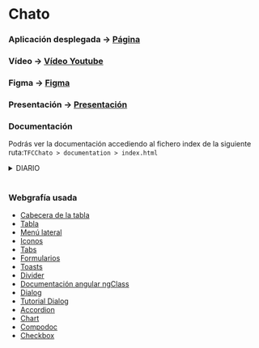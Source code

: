 # Chato

### Aplicación desplegada -> [Página](https://tfcchato.netlify.app)
### Vídeo -> [Vídeo Youtube](https://youtu.be/A_GvOMzDPWI)
### Figma -> [Figma](https://www.figma.com/design/u951tYoP6niLVEj2uztZ3m/TFG?node-id=92-844&t=WoQ6v5YcsPhcmjVN-1)
### Presentación -> [Presentación](https://github.com/jotaeme890/TFC-Chato-Angular/blob/definitive-tfc/Presentaci%C3%B3n.pdf)

### Documentación
Podrás ver la documentación accediendo al fichero index de la siguiente ruta:```TFCChato > documentation > index.html```


<details>
  <summary>DIARIO</summary>
  
- **Día 08/04/2024 →** Ya que no nos han proporcionado el feedback del anteproyecto, he realizado el diseño de la página de **Login** y la de **Registro** en Figma. Este diseño es el básico (sin texto, ni colores, etc).

- **Día 09/04/2024 →** Hoy he creado el repositorio, añadido todos los servicios principales (Autenticación, Traducción). Y he creado la página de **Access** que contendrá el componente de LogIn y el de Register. He hecho un pequeño formulario de Login usando Angular Material, aún falta estilo y que pueda hacer Login y registro.

- **Día 10/04/2024 →** Hoy le he añadido estilo a la página de acceso, a los componentes de registro y de login, he añadido un validador para saber si las contraseñas coinciden. He añadido a los formularios los errores. He arreglado algunas propiedades mal escritas en las interfaces y he agregado el registro y el logueo conectándose al Backend en Firebase.

- **Día 11/04/2024 →** Añadida la guarda para tener que estar logueado en la aplicación para poder navegar en las páginas que no sean las de acceso, he cambiado el estilo del formulario de registro, ya que he arreglado los errores que seguían saliendo al registrarse, he arreglado las interfaces (añadiendo los atributos **role** y **surname**, y he eliminado los atributos **firstSurname** y **secondSurname**) y he agregado una guarda para que solo los usuarios con el rol de **Admin** puedan acceder, ya que la página es de administración.

- **Día 12/04/2024 →** He añadido PrimeNG al proyecto, ya que quiero tener toast personalizados en algunas partes de la aplicación, he creado el logo de la app, y he cambiado la pantalla de acceso para que este salga en los dispositivos con pantallas más pequeñas (ya que en tamaño grande sale una imagen a la derecha de los formularios), he añadido un toast que sale al registrarte ya que solo puedes acceder a mi parte de la aplicación si eres admin (por defecto en el registro es usuario normal, un admin te tiene que cambiar el role). Me falta poner toast en los fallos del login (y ver cómo recoger el error de que un gmail ya está en uso) para acabar con la página de acceso.

- **Día 16/04/2024 →** He empezado el diseño de la página **Home,** la cual contendrá todas las incidencias que van dejando los usuarios, desde allí podremos navegar a cada una de las incidencias, al igual que aplicarle filtros a la vista general y acceder al menú de la aplicación. También he diseñado la vista de la página con el menú abierto. También he añadido toast con errores al hacer un registro(el de correo en uso), en el login, me da error y sale el error aun que esté bien y después ya carga y lleva a **Home** (HABLAR CON JUAN, SOLUCIONADO).

- **Día 17/04/2024 →** He arreglado el problema con los toast a la hora de iniciar sesión y registrarse (arreglando también su tamaño). También he añadido el header de la aplicación, con un menú lateral y el logo de la app.

- **Día 18/04/2024 →** He añadido el SplashScreen para que al recargar la página no vaya a **Access** y después navegue a **Home**, he usado un lottie para que se vea una animación mientras tanto. También he empezado a crear el diseño final de la aplicación. Al crear el SplashScreen me ha empezado a dar errores ya que al hacer el deslogueo del usuario, al volver a **Access** había una capa invisible por encima de la página y se quedaba inutilizable, lo he arreglando borrando el component de header y pasando todo el header y el menú a **app.component.html**, aun que creyendo que era el SplashScreen lo he acabado borrando, más adelante lo pondré.

- **Día 19/04/2024 →** Hoy he implementado ya la captura de datos desde Firebase, para obtener los datos de los usuarios logueados en la aplicación, he acabado la estética del menú lateral y he implementado todas las páginas que incluye dicho menú.

- **Día 22/04/2024 →** Hoy he agregado una tabla para poder ver la información de todos los usuarios conectados, también he añadido un tab para ver la información o los datos en forma de gráficas. También he añadido la vista de la información detallada de los usuarios. Y también el update de los usuarios.

- **Día 23/04/2024 →** Hoy he cambiado la forma en la que tenía el update de los usuarios, ya que no cambiaba correctamente los datos, y al modificar el usuario conectado no se actualizaba el observable de user$. También he estado modificando el menú para añadir la foto del usuario y abajo de dicho menú con la opción de navegar a la página de **About**. He incluido el contenido de dicha página, incluyendo la información de los repos de Adri y mía.

- **Día 25/04/2024 →** Hoy he avanzado con los diseños de la aplicación en Figma.

- **Día 26/04/2024 →** Hoy he creado la vista del componente del incidente, ya solo me quedaría la vista en detalle del incidente y agregar la parte de los filtros (NO FUNCIONAL PARA CHECKPOINT), para posteriormente hacer los filtros funcionales, y la página de ajustes, con el cambio de iodoma y el perfil del usuario conectado.

- **Día 27/04/2024 →** Hoy he seguido con el diseño en figma. Y he arreglado el diseño de la tarjeta del incidente para que se viera mejor.

- **Día 29/04/2024 →** Hoy he intentado arreglar el diseño de la página de **Home** pero sigue fallando, he cambiado la interfaz de las incidencias para recoger un TimeStamp y he arreglado la plantilla para que muestre la fecha y la hora de la incidencia correctamente.

- **Día 30/04/2024 →** Hoy he arreglado el diseño de la página **Home**, y ahora es completamente responsive y las tarjetas de las incidencias se ven correctamente, también he cambiado el tipo de dato que introduzco en Firebase al subir una foto, ya que antes tenía los diferentes tipos de tamaño, pero cómo introduce al final la misma url en todos, no merece la pena dejar que sea un objeto, por lo que ahora solo introduce el string de la url hacía el storage.

- **Día 02/05/2024 →** Hoy he mejorado el diseño de la vista de las incidencias, para que se viese mejor en dispositivos más pequeños, también he seguido con el diseño en figma, ya solo me quedaría poner que el usuario pueda modificar el role de otro usuario (se me pasó ponerlo en el formulario que ya hay) y la vista del detalle de las incidencias para el checkout. Después me quedaría la vista de los gráficos en **Análisis de datos** y toda la página de **Ajustes**.

- **Día 03/05/2024 →** Hoy he añadido el campo de role a la hora de editar un usuario, ya que anteriormente no lo tenía hecho y al modificar el usuario no se podía cambiar este. También he seguido con el diseño en Figma.

- **Día 04/05/204 →** Hoy he empezado con la vista de detalle de las incidencias, he modificado el servicio de incidencias, y he añadido que cada vez que cliquemos en una incidencia, si su valor de **checked** está en falso, pase a verdadero, así podremos usar más adelante este campo para filtrar y a parte para poner una directiva a las incidencias que no estén abiertas. Ahora mismo está puesto temporalmente el cambio del tipo string a Date, ya que Adri está subiendo la fecha en tipo string. Y he añadido una pre-directiva para el checkpoint, para que las incidencias no vistas salgan de otro color.

- **Día 05/05/2024 →** Hoy ya he acabado todo lo que quería para el checkpoint, ya que he añadido la vista del detalle de la incidencia, y he añadido las palabras necesarios con sus traducciones. Ya me quedaría: Arreglar la carga del autologin, hacer la vista de las gráficas y poder editar, añadir o eliminar categorías, los filtros con las categorías, y la página de ajustes.

- **Día 16/05/2024 →** Hoy he continuado con el TFC, he creado el servicio de categorías, he añadido el observable de las categorías para poder capturar la colección entera, he continuado con el figa, arreglando cosas y añadiendo cosas nuevas. También he planteado la página de ajustes, quiero implementar una navegación en **breadcrumb**, pero no sé si se quedará la página muy vacía.

- **Día 17/05/2024 →** Hoy he replanteado la página de **about**, cambiando su diseño. He seguido con el figma añadiendo esta página nueva.

- **Día 20/05/2024 →** Hoy he seguido con el figma de la aplicación, quedando solo la página de **Ajustes**.

- **Día 21/05/2024 →** Hoy he añadido la tabla de las categorías al apartado de **Análisis de datos**, he modificado algunas palabras, para que salgan traducidas. He seguido con figma añadiendo la página modal para modificar los usuarios. He añadido la opción de borrar una categoría, también añadiendo el botón para poder editarla.

- **Día 22/05/2024 →** Hoy he arreglado el servicio de las categorías, he añadido un dialog de angular material que sale a la hora de querer borrar una categoría, pero dicha categoría no puede ser borrada si alguna incidencia la usa (YA QUE NO PODEMOS BORRAR INCIDENCIAS), he añadido este nuevo dialog al diseño en figma. También he añadido la actualización de las categorías y la creación de las mismas.

- **Día 23/05/2024 →** Hoy he seguido con el diseño de figma, ya que he añadido la creación de las categorías y su respectiva modificación. He añadido las gráficas de PrimeNG para visualizar en modo de gráfica circular de que categorías son las incidencias y que rol tienen los usuarios existentes. También he añadido un botón para poder descargar los datos desde Firebase y se pasan a .CSV. He seguido con el figma añadiendo las gráficas en la página de **Análisis de datos**. También he añadido la primera versión del filtro de **Home** ya coge bien los datos del formulario usando selectables y lo que me queda es filtrar las incidencias.

- **Día 24/05/2024 →** Hoy he acabado el filtro funcionando correctamente, ya solo me quedaría darle el estilo para hacerlo cómo en figma. Me quedaría toda la página de ajustes y coger los archivos .csv que genero, pasarlos a 1 y tratarlos para hacer el power BI.

- **Día 25/05/2024 →** Hoy he acabado el diseño del filtro para tamaño de tablet/escritorio, me falta el diseño móvil.

- **Día 27/05/2024 →** Hoy he creado el script de Python para transformar los datos de los archivos .csv en un único archivo que se pueda usar en Power BI. También he añadido los archivos para los iconos de la aplicación. Y capacitor, haciendo una vibración según algunas acciones. También he hecho los filtros en el tamaño móvil.

- **Día 28/05/2024 →** Hoy he añadido un dialog a la hora de resolver alguna categoría, al igual que un toast para saber si algo ha fallado o no. También he modificado el figma para añadir estos cambios.

- **Día 29/05/2024 →** Hoy he intentado añadir un cambio de tema en la aplicación pero no ha acabado funcionando.

- **Día 30/05/2024 →** He arreglado el autologin funcionando ya correctamente, he arreglado el filtro para que al cambiar de tamaño siga con los campos y he arreglado el tamaño de las incidencias para que se vea correctamente, también he añadido el archivo _redirects y modificado el archivo de angular.json, para que mi proyecto funcione bien en netlify y que al recargar no te salga el mensaje de que la página no existe.

- **Día 03/06/2024 →** Toda la parte funcional de la app ya estaría hecha, me falta pulir alguna cosa, he acabado todo el diseño en figma, he revisado todos los comentarios y he creado la documentación. También he añadido un botón para ir para atrás en la vista de detalles, la cuál también ha sido añadida a figma. Solo me quedaría el vídeo y subir todas las cosas necesarias a github.

- **Día 10/06/2024 →** Hoy he hecho el vídeo y la presentación.
</details>
</br>

### Webgrafía usada
  - [Cabecera de la tabla](https://ionicframework.com/docs/api/list-header)
  - [Tabla](https://ionicframework.com/docs/api/list)
  - [Menú lateral](https://ionicframework.com/docs/api/menu)
  - [Iconos](https://ionic.io/ionicons)
  - [Tabs](https://material.angular.io/components/tabs/api)
  - [Formularios](https://material.angular.io/components/form-field/overview)
  - [Toasts](https://primeng.org/toast)
  - [Divider](https://primeng.org/divider)
  - [Documentación angular ngClass](https://angular.io/api/common/NgClass)
  - [Dialog](https://material.angular.io/components/dialog/examples)
  - [Tutorial Dialog](https://www.youtube.com/watch?v=SbeI4BNHAHs)
  - [Accordion](https://primeng.org/accordion)
  - [Chart](https://primeng.org/chart)
  - [Compodoc](https://compodoc.app/guides/usage.html)
  - [Checkbox](https://material.angular.io/components/checkbox/api)


